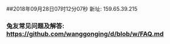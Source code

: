##2018年09月28日07时12分07秒 新址: 159.65.39.215
### 兔友常见问题及解答: https://github.com/wanggonging/d/blob/w/FAQ.md
